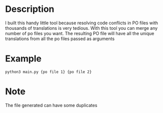 # Description
I built this handy little tool because resolving code conflicts in PO files with thousands of translations is very tedious. With this tool you can merge any number of po files you want. The resulting PO file will have all the unique translations from all the po files passed as arguments

# Example
``` python3 main.py {po file 1} {po file 2} ```

# Note
The file generated can have some duplicates
